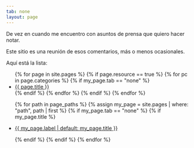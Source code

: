```yaml
---
tab: none
layout: page
---
```


De vez en cuando me encuentro con asuntos de prensa que quiero hacer notar.

Este sitio es una reunión de esos comentarios, más o menos ocasionales.

Aquí está la lista:

<ul>
  {% for page in site.pages %}
    {% if page.resource == true %}
      {% for pc in page.categories %}
        {% if my_page.tab == "none" %}
          <li><a href="{{ page.url }}">{{ page.title }}</a></li>
        {% endif %}   <!-- cat-match-p -->
      {% endfor %}  <!-- page-category -->
    {% endif %}   <!-- resource-p -->
  {% endfor %}  <!-- page -->
</ul>

<ul>
  {% for path in page_paths %}
    {% assign my_page = site.pages | where: "path", path | first %} <!-- assign mp -->
    {% if my_page.tab == "none" %}
        {% if my_page.title %}
        <li><p><a class="page-link" href="{{ my_page.url | relative_url }}">{{ my_page.label | default: my_page.title }}</a></p></li>
        {% endif %} <!-- page-title -->
    {% endif %} <!-- no-tab -->
  {% endfor %} <!-- page-paths -->
</ul>
